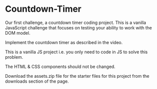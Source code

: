# Countdown-Timer
Our first challenge, a countdown timer coding project.   This is a  vanilla JavaScript challenge that focuses on testing your ability to work with the DOM model.


Implement the countdown timer as described in the video.

This is a vanilla JS project i.e. you only need to code in JS to solve this problem.

The HTML & CSS components should not be changed.

Download the assets.zip file for the starter files for this project from the downloads section of the page.
